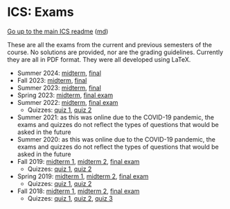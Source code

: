 ICS: Exams
==========

[Go up to the main ICS readme](../readme.html) ([md](../readme.md))

These are all the exams from the current and previous semesters of the course.  No solutions are provided, nor are the grading guidelines.  Currently they are all in PDF format.  They were all developed using LaTeX.

- Summer 2024: [midterm](midterm-sum24.pdf), [final](final-f24.pdf)
- Fall 2023: [midterm](midterm-f23.pdf), [final](final-f23.pdf)
- Summer 2023: [midterm](midterm-sum23.pdf), [final](final-sum23.pdf)
- Spring 2023: [midterm](midterm-s23.pdf), [final exam](final-s23.pdf)
- Summer 2022: [midterm](exam1-sum22.pdf), [final exam](final-su22.pdf)
    - Quizzes: [quiz 1](quiz1-sum22.pdf), [quiz 2](quiz2-sum22.pdf)
- Summer 2021: as this was online due to the COVID-19 pandemic, the exams and quizzes do not reflect the types of questions that would be asked in the future
- Summer 2020: as this was online due to the COVID-19 pandemic, the exams and quizzes do not reflect the types of questions that would be asked in the future
- Fall 2019: [midterm 1](exam1-f19.pdf), [midterm 2](exam2-f19.pdf), [final exam](final-f19.pdf)
    - Quizzes: [quiz 1](quiz1-f19.pdf), [quiz 2](quiz2-f19.pdf)
- Spring 2019: [midterm 1](exam1-s19.pdf), [midterm 2](exam2-s19.pdf), [final exam](final-s19.pdf)
    - Quizzes: [quiz 1](quiz1-s19.pdf), [quiz 2](quiz2-s19.pdf)
- Fall 2018: [midterm 1](exam1-f18.pdf), [midterm 2](exam2-f18.pdf), [final exam](final-f18.pdf)
    - Quizzes: [quiz 1](quiz1-f18.pdf), [quiz 2](quiz2-f18.pdf), [quiz 3](quiz3-f18.pdf)
